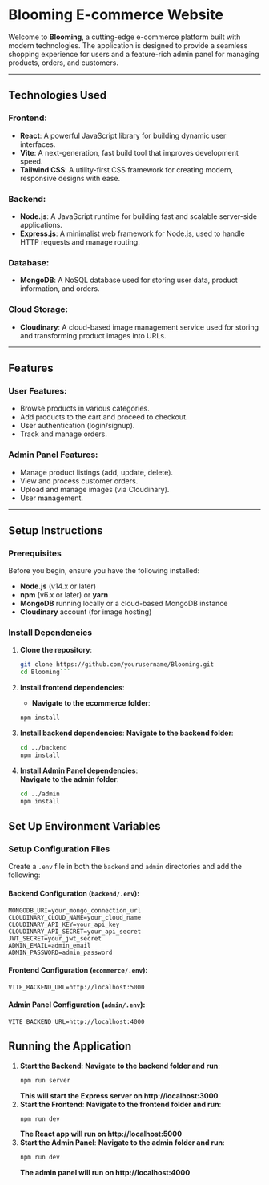 # Blooming E-commerce Website

Welcome to **Blooming**, a cutting-edge e-commerce platform built with modern technologies. The application is designed to provide a seamless shopping experience for users and a feature-rich admin panel for managing products, orders, and customers.

---

## Technologies Used

### Frontend:
- **React**: A powerful JavaScript library for building dynamic user interfaces.
- **Vite**: A next-generation, fast build tool that improves development speed.
- **Tailwind CSS**: A utility-first CSS framework for creating modern, responsive designs with ease.

### Backend:
- **Node.js**: A JavaScript runtime for building fast and scalable server-side applications.
- **Express.js**: A minimalist web framework for Node.js, used to handle HTTP requests and manage routing.

### Database:
- **MongoDB**: A NoSQL database used for storing user data, product information, and orders.

### Cloud Storage:
- **Cloudinary**: A cloud-based image management service used for storing and transforming product images into URLs.

---

## Features

### User Features:
- Browse products in various categories.
- Add products to the cart and proceed to checkout.
- User authentication (login/signup).
- Track and manage orders.

### Admin Panel Features:
- Manage product listings (add, update, delete).
- View and process customer orders.
- Upload and manage images (via Cloudinary).
- User management.

---

## Setup Instructions

### Prerequisites

Before you begin, ensure you have the following installed:
- **Node.js** (v14.x or later)
- **npm** (v6.x or later) or **yarn**
- **MongoDB** running locally or a cloud-based MongoDB instance
- **Cloudinary** account (for image hosting)

### Install Dependencies

1. **Clone the repository**:
   ```bash
   git clone https://github.com/yourusername/Blooming.git
   cd Blooming```

2. **Install frontend dependencies**:
    - **Navigate to the ecommerce folder**:
    ```bash cd ecommerce
    npm install 
    ```

3.  **Install backend dependencies**: 
        **Navigate to the backend folder**:
    ```bash
    cd ../backend 
    npm install
    ```

4. **Install Admin Panel dependencies**:    
        **Navigate to the admin folder**:
    ```bash
    cd ../admin
    npm install
    ```
    
## Set Up Environment Variables

### Setup Configuration Files
Create a `.env` file in both the `backend` and `admin` directories and add the following:

#### Backend Configuration (`backend/.env`):
```plaintext
MONGODB_URI=your_mongo_connection_url
CLOUDINARY_CLOUD_NAME=your_cloud_name
CLOUDINARY_API_KEY=your_api_key
CLOUDINARY_API_SECRET=your_api_secret
JWT_SECRET=your_jwt_secret
ADMIN_EMAIL=admin_email
ADMIN_PASSWORD=admin_password
```

#### Frontend Configuration (`ecommerce/.env`):
```plaintext
VITE_BACKEND_URL=http://localhost:5000
```
#### Admin Panel Configuration (`admin/.env`):
```plaintext
VITE_BACKEND_URL=http://localhost:4000
```

## Running the Application

1. **Start the Backend**:
    **Navigate to the backend folder and run**:
    ```bash
    npm run server
    ```
    **This will start the Express server on http://localhost:3000**
2. **Start the Frontend**:
    **Navigate to the frontend folder and run**:
    ```bash
    npm run dev
    ```
    **The React app will run on http://localhost:5000**
3.  **Start the Admin Panel**:
    **Navigate to the admin folder and run**:
    ```bash
    npm run dev
    ```
    **The admin panel will run on http://localhost:4000**